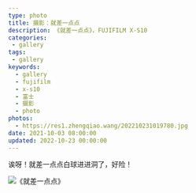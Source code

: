 ```yaml
---
type: photo
title: 摄影：就差一点点
description: 《就差一点点》，FUJIFILM X-S10
categories:
 - gallery
tags:
 - gallery
keywords:
  - gallery
  - fujifilm
  - x-s10
  - 富士
  - 摄影
  - photo
photos:
  - https://res1.zhengqiao.wang/202210231019780.jpg
date: 2021-10-03 08:00:00
updated: 2022-10-23 00:00:00
---
```


诶呀！就差一点点白球进进洞了，好险！

![《就差一点点》](https://res1.zhengqiao.wang/202210231019780.jpg)
